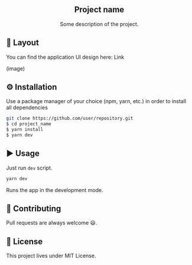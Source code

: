 <h2 align="center">
  Project name
</h2>

<p align="center">Some description of the project.</p>

## 	:art: Layout

You can find the application UI design here: Link

(image)

## :gear: Installation

Use a package manager of your choice (npm, yarn, etc.) in order to install all dependencies

```bash
git clone https://github.com/user/repository.git
$ cd project_name
$ yarn install
$ yarn dev
```

## :arrow_forward: Usage

Just run `dev` script.

```bash
yarn dev
```

Runs the app in the development mode.<br/>

## :call_me_hand: Contributing

Pull requests are always welcome 😃.

## 📝 License
This project lives under MIT License.
